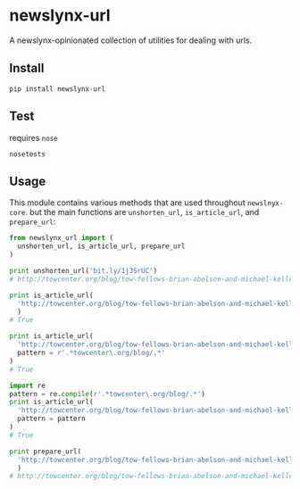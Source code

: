 newslynx-url
========
A newslynx-opinionated collection of utilities for dealing with urls.

## Install
```
pip install newslynx-url
```

## Test
requires `nose`
```
nosetests
```

## Usage

This module contains various methods that are used throughout `newslnyx-core`.
but the main functions are `unshorten_url`, `is_article_url`, and `prepare_url`:

```python
from newslynx_url import (
  unshorten_url, is_article_url, prepare_url
)

print unshorten_url('bit.ly/1j3SrUC')
# http://towcenter.org/blog/tow-fellows-brian-abelson-and-michael-keller-to-study-the-impact-of-journalism/

print is_article_url(
  'http://towcenter.org/blog/tow-fellows-brian-abelson-and-michael-keller-to-study-the-impact-of-journalism'
  )
# True

print is_article_url(
  'http://towcenter.org/blog/tow-fellows-brian-abelson-and-michael-keller-to-study-the-impact-of-journalism',
  pattern = r'.*towcenter\.org/blog/.*'
)
# True

import re
pattern = re.compile(r'.*towcenter\.org/blog/.*')
print is_article_url(
  'http://towcenter.org/blog/tow-fellows-brian-abelson-and-michael-keller-to-study-the-impact-of-journalism',
  pattern = pattern
)
# True

print prepare_url(
  'http://towcenter.org/blog/tow-fellows-brian-abelson-and-michael-keller-to-study-the-impact-of-journalism/?q=lfjad&f=lkfdjsal'
  )
# http://towcenter.org/blog/tow-fellows-brian-abelson-and-michael-keller-to-study-the-impact-of-journalism
```